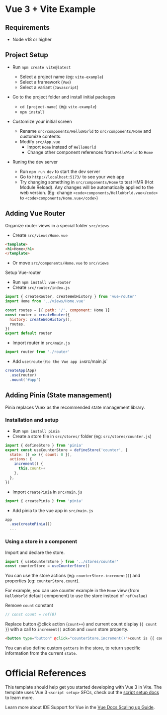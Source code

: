 # Vue 3 + Vite Example


## Requirements

* Node v18 or higher

## Project Setup

* Run `npm create vite@latest`
  * Select a project name (eg: `vite-example`)
  * Select a framework (`Vue`)
  * Select a variant (`Javascript`)

* Go to the project folder and install initial packages
  * `cd [project-name]` (eg: `vite-example`)
  * `npm install`

* Customize your initial screen
  * Rename `src/components/HelloWorld` to `src/components/Home` and customize contents.
  * Modify `src/App.vue` 
    * Import `Home` instead of `HelloWorld`
    * Change other component references from `HelloWorld` to `Home`

* Runing the dev server
  * Run `npm run dev` to start the dev server
  * Go to `http://localhost:5173/` to see your web app
  * Try changing something in `src/components/Home` to test HMR (Hot Module Reload). Any changes will be automatically applied to the web version. (Eg: change `<code>components/HelloWorld.vue</code>` to `<code>components/Home.vue</code>`)

## Adding Vue Router

Organize router views in a special folder `src/views`

* Create `src/views/Home.vue`
```html
<template>
<h1>Home</h1>
</template>
```  
* Or move `src/components/Home.vue` to `src/views`

Setup Vue-router

* Run `npm install vue-router`
* Create `src/router/index.js`
```javascript
import { createRouter, createWebHistory } from 'vue-router'
import Home from '../views/Home.vue'

const routes = [{ path: '/', component: Home }]
const router = createRouter({
  history: createWebHistory(),
  routes,
})
export default router
```
  * Import router in `src/main.js`
```javascript
import router from './router'
```
  * Add `use(router`)` to the Vue app in `src/main.js`
```javascript
createApp(App)
  .use(router)
  .mount('#app')
```



## Adding Pinia (State management)

Pinia replaces Vuex as the recommended state management library. 

### Installation and setup

* Run `npm install pinia`
* Create a store file in `src/stores/` folder (eg: `src/stores/counter.js`)
```javascript
import { defineStore } from 'pinia'
export const useCounterStore = defineStore('counter', {
  state: () => ({ count: 0 }),
  actions: {
    increment() {
      this.count++
    },
  },
})
```
* Import `createPinia` in `src/main.js`
```javascript
import { createPinia } from 'pinia'
```
* Add pinia to the vue app in `src/main.js`
```javascript
app
  .use(createPinia())
  ...
```

### Using a store in a component

Import and declare the store. 
```javascript
import { useCounterStore } from '../stores/counter'
const counterStore = useCounterStore()
```

You can use the store actions (eg: `counterStore.increment()`) and properties (eg: `counterStore.count`). 

For example, you can use counter example in the `Home` view (from `HelloWorld` default component) to use the store instead of `ref(value)`

Remove `count` constant
```javascript
// const count = ref(0)
```

Replace button @click action (`count++`) and current count display (`{ count }`) with a call to `increment()` action and `count` store property.
```html
<button type="button" @click="counterStore.increment()">count is {{ counterStore.count }}</button>
```

You can also define custom `getters` in the store, to return specific information from the current `state`.


# Official References

This template should help get you started developing with Vue 3 in Vite. The template uses Vue 3 `<script setup>` SFCs, check out the [script setup docs](https://v3.vuejs.org/api/sfc-script-setup.html#sfc-script-setup) to learn more.

Learn more about IDE Support for Vue in the [Vue Docs Scaling up Guide](https://vuejs.org/guide/scaling-up/tooling.html#ide-support).
